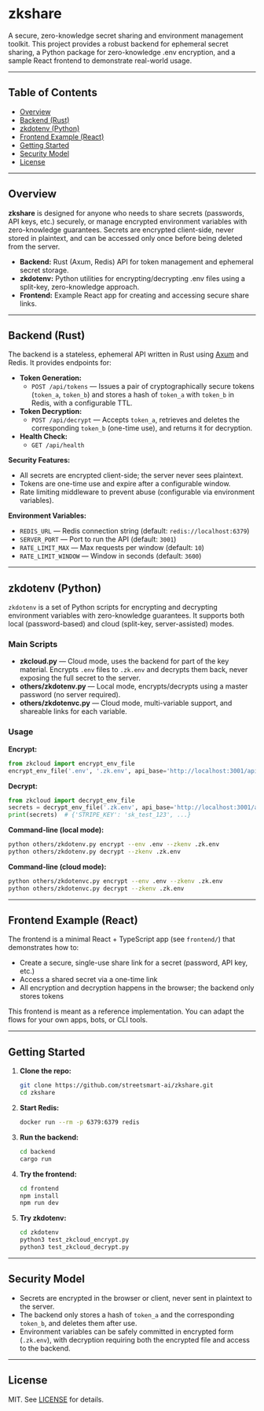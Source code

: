# zkshare

A secure, zero-knowledge secret sharing and environment management toolkit. This project provides a robust backend for ephemeral secret sharing, a Python package for zero-knowledge .env encryption, and a sample React frontend to demonstrate real-world usage.

---

## Table of Contents
- [Overview](#overview)
- [Backend (Rust)](#backend-rust)
- [zkdotenv (Python)](#zkdotenv-python)
- [Frontend Example (React)](#frontend-example-react)
- [Getting Started](#getting-started)
- [Security Model](#security-model)
- [License](#license)

---

## Overview

**zkshare** is designed for anyone who needs to share secrets (passwords, API keys, etc.) securely, or manage encrypted environment variables with zero-knowledge guarantees. Secrets are encrypted client-side, never stored in plaintext, and can be accessed only once before being deleted from the server.

- **Backend:** Rust (Axum, Redis) API for token management and ephemeral secret storage.
- **zkdotenv:** Python utilities for encrypting/decrypting .env files using a split-key, zero-knowledge approach.
- **Frontend:** Example React app for creating and accessing secure share links.

---

## Backend (Rust)

The backend is a stateless, ephemeral API written in Rust using [Axum](https://github.com/tokio-rs/axum) and Redis. It provides endpoints for:

- **Token Generation:**
  - `POST /api/tokens` — Issues a pair of cryptographically secure tokens (`token_a`, `token_b`) and stores a hash of `token_a` with `token_b` in Redis, with a configurable TTL.
- **Token Decryption:**
  - `POST /api/decrypt` — Accepts `token_a`, retrieves and deletes the corresponding `token_b` (one-time use), and returns it for decryption.
- **Health Check:**
  - `GET /api/health`

**Security Features:**
- All secrets are encrypted client-side; the server never sees plaintext.
- Tokens are one-time use and expire after a configurable window.
- Rate limiting middleware to prevent abuse (configurable via environment variables).

**Environment Variables:**
- `REDIS_URL` — Redis connection string (default: `redis://localhost:6379`)
- `SERVER_PORT` — Port to run the API (default: `3001`)
- `RATE_LIMIT_MAX` — Max requests per window (default: `10`)
- `RATE_LIMIT_WINDOW` — Window in seconds (default: `3600`)

---

## zkdotenv (Python)

`zkdotenv` is a set of Python scripts for encrypting and decrypting environment variables with zero-knowledge guarantees. It supports both local (password-based) and cloud (split-key, server-assisted) modes.

### Main Scripts

- **zkcloud.py** — Cloud mode, uses the backend for part of the key material. Encrypts `.env` files to `.zk.env` and decrypts them back, never exposing the full secret to the server.
- **others/zkdotenv.py** — Local mode, encrypts/decrypts using a master password (no server required).
- **others/zkdotenvc.py** — Cloud mode, multi-variable support, and shareable links for each variable.

### Usage

**Encrypt:**
```python
from zkcloud import encrypt_env_file
encrypt_env_file('.env', '.zk.env', api_base='http://localhost:3001/api')
```

**Decrypt:**
```python
from zkcloud import decrypt_env_file
secrets = decrypt_env_file('.zk.env', api_base='http://localhost:3001/api')
print(secrets)  # {'STRIPE_KEY': 'sk_test_123', ...}
```

**Command-line (local mode):**
```bash
python others/zkdotenv.py encrypt --env .env --zkenv .zk.env
python others/zkdotenv.py decrypt --zkenv .zk.env
```

**Command-line (cloud mode):**
```bash
python others/zkdotenvc.py encrypt --env .env --zkenv .zk.env
python others/zkdotenvc.py decrypt --zkenv .zk.env
```

---

## Frontend Example (React)

The frontend is a minimal React + TypeScript app (see `frontend/`) that demonstrates how to:
- Create a secure, single-use share link for a secret (password, API key, etc.)
- Access a shared secret via a one-time link
- All encryption and decryption happens in the browser; the backend only stores tokens

This frontend is meant as a reference implementation. You can adapt the flows for your own apps, bots, or CLI tools.

---

## Getting Started

1. **Clone the repo:**
   ```bash
   git clone https://github.com/streetsmart-ai/zkshare.git
   cd zkshare
   ```
2. **Start Redis:**
   ```bash
   docker run --rm -p 6379:6379 redis
   ```
3. **Run the backend:**
   ```bash
   cd backend
   cargo run
   ```
4. **Try the frontend:**
   ```bash
   cd frontend
   npm install
   npm run dev
   ```
5. **Try zkdotenv:**
   ```bash
   cd zkdotenv
   python3 test_zkcloud_encrypt.py
   python3 test_zkcloud_decrypt.py
   ```

---

## Security Model
- Secrets are encrypted in the browser or client, never sent in plaintext to the server.
- The backend only stores a hash of `token_a` and the corresponding `token_b`, and deletes them after use.
- Environment variables can be safely committed in encrypted form (`.zk.env`), with decryption requiring both the encrypted file and access to the backend.

---

## License

MIT. See [LICENSE](LICENSE) for details.

